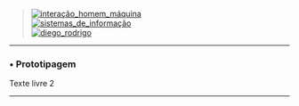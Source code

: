> [![interação_homem_máquina](https://img.shields.io/badge/Interação_Homem_Máquina-Profa%20Eveline%20Sá-blue.svg)](url) </br>
> [![sistemas_de_informação](https://img.shields.io/badge/Sistemas_de_Informação-@IFMA-blue.svg)](url)</br>
> [![diego_rodrigo](https://img.shields.io/badge/Diego_Rodrigo-Product%20Designer-orange.svg)](url)</br>
---

### • Prototipagem

Texte livre 2

---